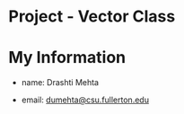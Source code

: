 # Project  - Vector Class
 

# My Information

* name: Drashti Mehta
 
* email: dumehta@csu.fullerton.edu
